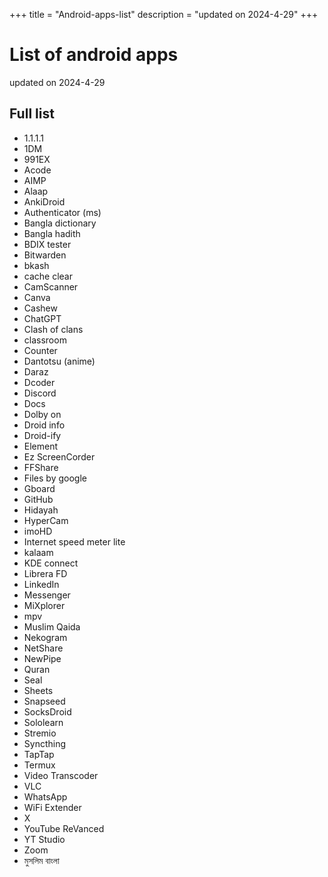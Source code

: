 +++
title = "Android-apps-list"
description = "updated on 2024-4-29"
+++

# List of android apps

updated on 2024-4-29

## Full list

- 1.1.1.1
- 1DM
- 991EX
- Acode
- AIMP
- Alaap
- AnkiDroid
- Authenticator (ms)
- Bangla dictionary
- Bangla hadith
- BDIX tester
- Bitwarden
- bkash
- cache clear
- CamScanner
- Canva
- Cashew
- ChatGPT
- Clash of clans
- classroom 
- Counter
- Dantotsu (anime)
- Daraz
- Dcoder
- Discord
- Docs
- Dolby on
- Droid info
- Droid-ify
- Element
- Ez ScreenCorder
- FFShare
- Files by google
- Gboard
- GitHub
- Hidayah
- HyperCam
- imoHD
- Internet speed meter lite
- kalaam
- KDE connect
- Librera FD
- LinkedIn
- Messenger
- MiXplorer
- mpv
- Muslim Qaida
- Nekogram
- NetShare
- NewPipe
- Quran
- Seal
- Sheets
- Snapseed
- SocksDroid
- Sololearn
- Stremio
- Syncthing
- TapTap
- Termux
- Video Transcoder
- VLC
- WhatsApp
- WiFi Extender
- X
- YouTube ReVanced
- YT Studio
- Zoom
- মুসলিম বাংলা
